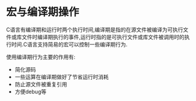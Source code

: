 # 宏与编译期操作

C语言有编译期和运行时两个执行时间,编译期是指的在源文件被编译为可执行文件或库文件时编译期执行的事件,运行时指的是可执行文件或库文件被调用时的执行时间.C语言支持简易的宏可以控制一些编译期行为.

使用编译期行为主要的作用有:

+ 简化源码
+ 一些运算在编译期做好了节省运行时消耗
+ 防止源文件被重复引用
+ 方便debug等